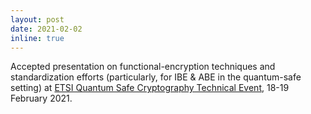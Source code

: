 ```yaml
---
layout: post
date: 2021-02-02
inline: true
---
```


Accepted presentation on functional-encryption techniques and standardization efforts (particularly, for IBE & ABE in the quantum-safe setting) at <a href="https://www.etsi.org/events/upcoming-events/1870-etsi-quantum-safe-cryptography-technical-event" target="_blank" rel="noopener">ETSI Quantum Safe Cryptography Technical Event</a>, 18-19 February 2021.